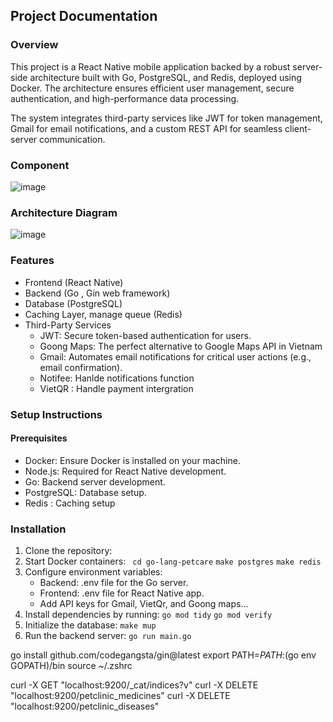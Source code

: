 ## Project Documentation

### Overview

This project is a React Native mobile application backed by a robust server-side architecture built with Go, PostgreSQL, and Redis, deployed using Docker. The architecture ensures efficient user management, secure authentication, and high-performance data processing.

The system integrates third-party services like JWT for token management, Gmail for email notifications, and a custom REST API for seamless client-server communication.

### Component

![image](https://github.com/user-attachments/assets/1471ba84-6f95-4c29-b92c-b16bdeba51dc)

### Architecture Diagram

![image](https://github.com/user-attachments/assets/ec053782-9055-42d0-9a1d-59407e2f5ff3)

### Features

- Frontend (React Native)
- Backend (Go , Gin web framework)
- Database (PostgreSQL)
- Caching Layer, manage queue (Redis)
- Third-Party Services
  - JWT: Secure token-based authentication for users.
  - Goong Maps: The perfect alternative to Google Maps API in Vietnam
  - Gmail: Automates email notifications for critical user actions (e.g., email confirmation).
  - Notifee: Hanlde notifications function
  - VietQR : Handle payment intergration

### Setup Instructions

#### Prerequisites

- Docker: Ensure Docker is installed on your machine.
- Node.js: Required for React Native development.
- Go: Backend server development.
- PostgreSQL: Database setup.
- Redis : Caching setup

### Installation

1. Clone the repository:
2. Start Docker containers:
   ` cd go-lang-petcare`
   `make postgres`
   `make redis`
3. Configure environment variables:
   - Backend: .env file for the Go server.
   - Frontend: .env file for React Native app.
   - Add API keys for Gmail, VietQr, and Goong maps...
4. Install dependencies by running:
   `go mod tidy`
   `go mod verify`
5. Initialize the database:
   `make mup`
6. Run the backend server:
   `go run main.go`

go install github.com/codegangsta/gin@latest
export PATH=$PATH:$(go env GOPATH)/bin
source ~/.zshrc

curl -X GET "localhost:9200/\_cat/indices?v"
curl -X DELETE "localhost:9200/petclinic_medicines"
curl -X DELETE "localhost:9200/petclinic_diseases"
